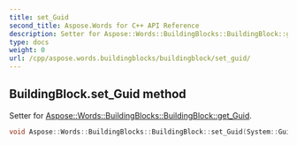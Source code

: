 ```yaml
---
title: set_Guid
second_title: Aspose.Words for C++ API Reference
description: Setter for Aspose::Words::BuildingBlocks::BuildingBlock::get_Guid. 
type: docs
weight: 0
url: /cpp/aspose.words.buildingblocks/buildingblock/set_guid/
---
```

## BuildingBlock.set_Guid method


Setter for [Aspose::Words::BuildingBlocks::BuildingBlock::get_Guid](../get_guid/).

```cpp
void Aspose::Words::BuildingBlocks::BuildingBlock::set_Guid(System::Guid value)
```

